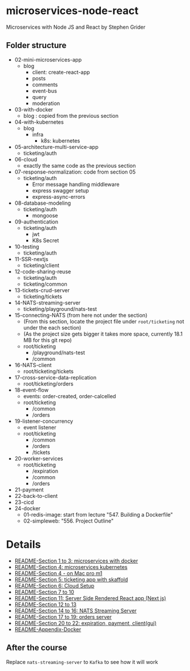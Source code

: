 # microservices-node-react

Microservices with Node JS and React by Stephen Grider

## Folder structure

- 02-mini-microservices-app
  - blog
    - client: create-react-app
    - posts
    - comments
    - event-bus
    - query
    - moderation
- 03-with-docker
  - blog : copied from the previous section
- 04-with-kubernetes
  - blog
    - infra
      - k8s: kubernetes
- 05-architecture-multi-service-app
  - ticketing/auth
- 06-cloud
  - exactly the same code as the previous section
- 07-response-normalization: code from section 05
  - ticketing/auth
    - Error message handling middleware
    - express swagger setup
    - express-async-errors
- 08-database-modeling
  - ticketing/auth
    - mongoose
- 09-authentication
  - ticketing/auth
    - jwt
    - K8s Secret
- 10-testing
  - ticketing/auth
- 11-SSR-nextjs
  - ticketing/client
- 12-code-sharing-reuse
  - ticketing/auth
  - ticketing/common
- 13-tickets-crud-server
  - ticketing/tickets
- 14-NATS-streaming-server
  - ticketing/playground/nats-test
- 15-connecting-NATS (from here not under the section)
  - (From this section, locate the project file under `root/ticketing` not under the each section)
  - (As the project size gets bigger it takes more space, currently 18.1 MB for this git repo)
  - root/ticketing
    - /playground/nats-test
    - /common
- 16-NATS-client
  - root/ticketing/tickets
- 17-cross-service-data-replication
  - root/ticketing/orders
- 18-event-flow
  - events: order-created, order-calcelled
  - root/ticketing
    - /common
    - /orders
- 19-listener-concurrency
  - event listener
  - root/ticketing
    - /common
    - /orders
    - /tickets
- 20-worker-services
  - root/ticketing
    - /expiration
    - /common
    - /orders
- 21-payment
- 22-back-to-client
- 23-cicd
- 24-docker
  - 01-redis-image: start from lecture "547. Building a Dockerfile"
  - 02-simpleweb: "556. Project Outline"

# Details

- [README-Section 1 to 3: microservices with docker](./docs/README-01.md)
- [README-Section 4: microservices kubernetes](./docs/README-04.md)
- [README-Section 4 - on Mac pro m1](./docs/README-04-m1.md)
- [README-Section 5: ticketing app with skaffold](./docs/README-05.md)
- [README-Section 6: Cloud Setup](./docs/README-06.md)
- [README-Section 7 to 10](./docs/README-07.md)
- [README-Section 11: Server Side Rendered React app (Next js)](./docs/README-11.md)
- [README-Section 12 to 13](./docs/README-12.md)
- [README-Section 14 to 16: NATS Streaming Server](./docs/README-14.md)
- [README-Section 17 to 19: orders server](./docs/README-17.md)
- [README-Section 20 to 22: expiration, payment, client(gui)](./docs/README-20.md)
- [README-Appendix-Docker](./docs/README-appx-docker.md)

## After the course

Replace `nats-streaming-server` to `Kafka` to see how it will work
